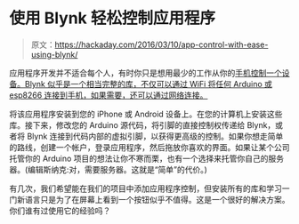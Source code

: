 # 使用 Blynk 轻松控制应用程序

> 原文：<https://hackaday.com/2016/03/10/app-control-with-ease-using-blynk/>

应用程序开发并不适合每个人，有时你只是想用最少的工作从你的[手机控制一个设备。Blynk 似乎是一个相当完整的库，不仅可以通过 WiFi 将任何 Arduino 或 esp8266 连接到手机，如果需要，还可以通过网络连接。](http://www.blynk.cc/)

将该应用程序安装到您的 iPhone 或 Android 设备上。在您的计算机上安装这些库。接下来，修改您的 Arduino 源代码，将引脚的直接控制权传递给 Blynk，或者将 Blynk 连接到代码内部的虚拟引脚，以获得更高级的控制。如果你想走简单的路线，创建一个帐户，登录应用程序，然后拖放你喜欢的界面。如果让某个公司托管你的 Arduino 项目的想法让你不寒而栗，也有一个选择来托管你自己的服务器。(编辑斯纳克:对，需要服务器。这就是“简单”的代价。)

有几次，我们希望能在我们的项目中添加应用程序控制，但安装所有的库和学习一门新语言只是为了在屏幕上看到一个按钮似乎不值得。这是一个很好的解决方案。你们谁有过使用它的经验吗？
